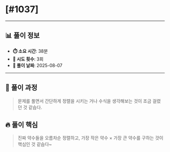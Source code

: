 # [#1037]

---

## 📊 풀이 정보

- **⏱️ 소요 시간**: 38분
- **🔄 시도 횟수**: 3회
- **📅 풀이 날짜**: 2025-08-07

---

## 💭 풀이 과정

> 문제를 풀면서 간단하게 정렬을 시키는 거나 수식을 생각해보는 것이 조금 걸렸던 것 같슴다.

## 🔥 풀이 핵심

> 진짜 약수들을 오름차순 정렬하고, 가장 작은 약수 × 가장 큰 약수를 구하는 것이
핵심인 것 같슴다~

